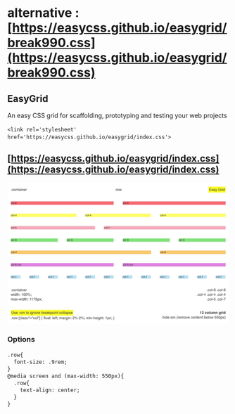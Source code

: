 # alternative : [https://easycss.github.io/easygrid/break990.css](https://easycss.github.io/easygrid/break990.css)

## EasyGrid
An easy CSS grid for scaffolding, prototyping and testing your web projects

`<link rel='stylesheet' href='https://easycss.github.io/easygrid/index.css'>`
## [https://easycss.github.io/easygrid/index.css](https://easycss.github.io/easygrid/index.css)

![Easy CSS - Easy Grid Preview](https://github.com/easycss/easygrid/raw/main/easygrid.jpg)

### Options
```
.row{
  font-size: .9rem;
}
@media screen and (max-width: 550px){
  .row{
    text-align: center;
  }
}
```
